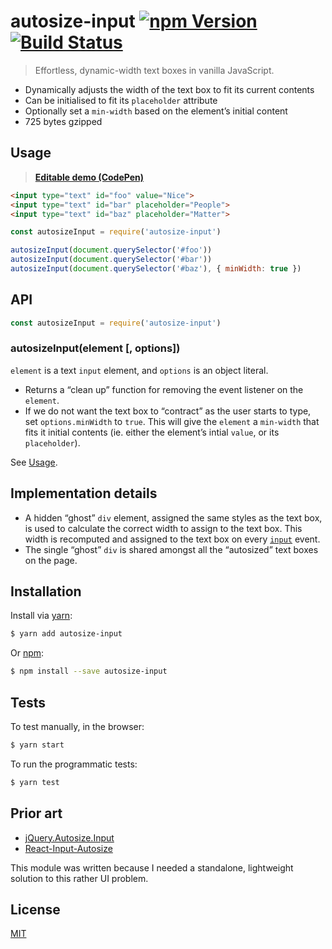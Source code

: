 # autosize-input [![npm Version](http://img.shields.io/npm/v/autosize-input.svg?style=flat)](https://www.npmjs.org/package/autosize-input) [![Build Status](https://img.shields.io/travis/yuanqing/autosize-input.svg?branch=master&style=flat)](https://travis-ci.org/yuanqing/autosize-input)

> Effortless, dynamic-width text boxes in vanilla JavaScript.

- Dynamically adjusts the width of the text box to fit its current contents
- Can be initialised to fit its `placeholder` attribute
- Optionally set a `min-width` based on the element&rsquo;s initial content
- 725 bytes gzipped

## Usage

> [**Editable demo (CodePen)**](https://codepen.io/lyuanqing/pen/xYpmKj)

```html
<input type="text" id="foo" value="Nice">
<input type="text" id="bar" placeholder="People">
<input type="text" id="baz" placeholder="Matter">
```

```js
const autosizeInput = require('autosize-input')

autosizeInput(document.querySelector('#foo'))
autosizeInput(document.querySelector('#bar'))
autosizeInput(document.querySelector('#baz'), { minWidth: true })
```

## API

```js
const autosizeInput = require('autosize-input')
```

### autosizeInput(element [, options])

`element` is a text `input` element, and `options` is an object literal.

- Returns a &ldquo;clean up&rdquo; function for removing the event listener on the `element`.
- If we do not want the text box to &ldquo;contract&rdquo; as the user starts to type, set `options.minWidth` to `true`. This will give the `element` a `min-width` that fits it initial contents (ie. either the element&rsquo;s intial `value`, or its `placeholder`).

See [Usage](#usage).

## Implementation details

- A hidden &ldquo;ghost&rdquo; `div` element, assigned the same styles as the text box, is used to calculate the correct width to assign to the text box. This width is recomputed and assigned to the text box on every [`input`](https://developer.mozilla.org/en-US/docs/Web/Events/input) event.
- The single &ldquo;ghost&rdquo; `div` is shared amongst all the &ldquo;autosized&rdquo; text boxes on the page.

## Installation

Install via [yarn](https://yarnpkg.com):

```sh
$ yarn add autosize-input
```

Or [npm](https://npmjs.com):

```sh
$ npm install --save autosize-input
```

## Tests

To test manually, in the browser:

```sh
$ yarn start
```

To run the programmatic tests:

```sh
$ yarn test
```

## Prior art

- [jQuery.Autosize.Input](https://github.com/MartinF/jQuery.Autosize.Input)
- [React-Input-Autosize](https://github.com/JedWatson/react-input-autosize)

This module was written because I needed a standalone, lightweight solution to this rather UI problem.

## License

[MIT](LICENSE.md)
